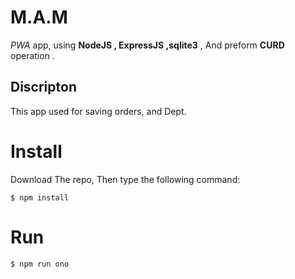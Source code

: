 # M.A.M

*PWA* app, using **NodeJS , ExpressJS ,sqlite3** , And preform **CURD** operation .

## Discripton

This app used for saving orders, and Dept.

# Install

Download The repo, Then type the following command:

```shell
$ npm install
```

# Run

```shell
$ npm run ono
```
